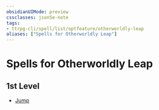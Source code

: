 ```yaml
---
obsidianUIMode: preview
cssclasses: json5e-note
tags:
- ttrpg-cli/spell/list/optfeature/otherworldly-leap
aliases: ["Spells for Otherworldly Leap"]
---
```

# Spells for Otherworldly Leap

## 1st Level

- [Jump](jump-xphb "XPHB")